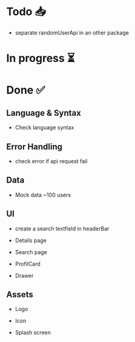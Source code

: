 # Todo 📥

- separate randomUserApi in an other package

# In progress ⏳

# Done ✅

## Language & Syntax

- Check language syntax

## Error Handling

- check error if api request fail

## Data

- Mock data ~100 users

## UI

- create a search textfield in headerBar

- Details page

- Search page

- ProfilCard

- Drawer

## Assets

- Logo

- Icon

- Splash screen
